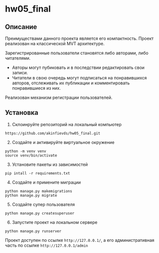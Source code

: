 # hw05_final

## Описание

Преимуществами данного проекта является его компактность.
Проект реализован на классической MVT архитектуре.

Зарегистрированные пользователи становятся либо авторами, либо читателями. 
* Авторы могут пубиковать и в последствии редактировать свои записи.
* Читатели в свою очередь могут подписаться на понравившихся авторов, отслеживать их публикации и комментировать понравившиеся из них.

Реализован механизм регистрации пользователей.

## Установка

1. Склоинруйте репозиторий на локальный компьютер

```
https://github.com/akinfievds/hw05_final.git
```

2. Создайте и активируйте виртуальное окружение

```
python -m venv venv
source venv/bin/activate
```

3. Установите пакеты из зависимостей

```
pip intall -r requirements.txt
```

4. Создайте и примените миграции

```
python manage.py makemigrations
python manage.py migrate
```

5. Создайте супер пользователя

```
python manage.py createsuperuser
```

6. Запустите проект на локальном сервере

```
python manage.py runserver
```

Проект доступен по ссылке `http://127.0.0.1/`, а его административная часть по ссылке `http://127.0.0.1/admin`

